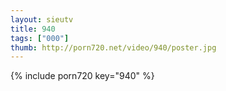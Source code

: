 ```yaml
--- 
layout: sieutv
title: 940
tags: ["000"]
thumb: http://porn720.net/video/940/poster.jpg
---
```

{% include porn720 key="940" %} 
